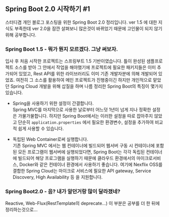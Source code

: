 ## Spring Boot 2.0 시작하기 \#1
스터디겸 개인 블로그 포스팅을 위한 Spring Boot 2.0 정리입니다. ver 1.5 에 대한 지식도 부족한데 ver 2.0을 잠깐 살펴보니 많은것이 바뀌었기 때문에 고인물이 되지 않기위해 공부합니다.

### Spring Boot 1.5 - 뭐가 뭔지 모르겠다. 그냥 써보자.
입사 후 처음 시작한 프로젝트는 스프링부트 1.5 기반이였습니다. 틀이 완성된 샘플프로젝트 소스를 받아 그 안에서 작업을 해야했기에 프로젝트에 필요한 패키지들은 이미 추가되어 있었고, Rest API를 위한 라이브러리도 이미 기존 개발자분에 의해 개발되어 있었죠. 여전히 그 소스를 활용하여 메인 프로젝트가 진행중이긴 하지만 개인적으로 맡았던 Spring Cloud 개발을 위해 삽질을 하며 나름 정리한 Spring Boot의 특징이 몇가지 있습니다.

* Spring을 사용하기 위한 설정이 간결합니다.  
Spring MVC를 마지막으로 사용한 날로부터 어느덧 1년이 넘게 지나 정확한 설정은 가물가물합니다. 하지만 Spring Boot에서는 이러한 설정을 따로 잡아주지 않았고 단순히 ```application.properties``` 에서 필요한 환경변수, 설정을 추가하여 비교적 쉽게 사용할 수 있습니다.

* 독립된 Web Container로써 실행합니다.  
기존 Spring MVC 에서는 웹 컨테이너에 빌드되어 웹서버 구동 시 컨테이너에 포함된 모든 프로그램이 웹서버에 실행되었다면, Spring Boot는 각각 독립된 컨테이너에 빌드되어 해당 프로그램을 실행하기 때문에 클라우드 환경에서의 마이크로서비스, Docker와 같은 컨테이너 환경에서 사용하기 좋습니다. 여기에 Nexflix OSS를 결합한 Spring Cloud는 마이크로 서비스에 필요한 API gateway, Service Discovery, High Availability 등 을 지원합니다.

### Spring Boot2.0 - 음? 내가 알던거랑 많이 달라졌네?
Reactive, Web-Flux(RestTemplate의 deprecate...) 이 부분은 공부를 더 한 뒤에 정리하는것으로...